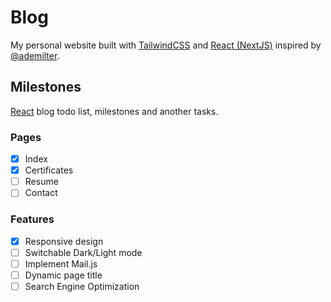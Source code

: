 # Blog

My personal website built with [TailwindCSS](https://tailwindcss.com/) and [React (NextJS)](https://nextjs.org/) inspired by [@ademilter](https://github.com/ademilter).

## Milestones
[React](ttps://nextjs.org/) blog todo list, milestones and another tasks.

### Pages
- [x] Index
- [x] Certificates
- [ ] Resume
- [ ] Contact

### Features
- [x] Responsive design
- [ ] Switchable Dark/Light mode
- [ ] Implement Mail.js
- [ ] Dynamic page title
- [ ] Search Engine Optimization